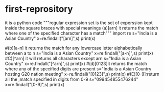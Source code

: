 # first-reprository
it is a python code
"""regular expression set is the set of experssion kept inside the square braces with special meanings
(a)[arn] it returns the match where one of the specified character has a match"""
import re
s="India is a Asian Country"
x=re.findall("[arn]",s)
print(x)

#(b)[a-n] it returns the match for any lowercase letter alphabetically between a to n
s="India is a Asian Country"
x=re.findall("[a-n]",s)
print(x)
#C)[^arn] it will returns all characters except arn
s="India is a Asian Country"
x=re.findall("[^arn]",s)
print(x)
#(d)[0123]it returns the match where any of the specified digits are present
s="India is a Asian Country hosting G20 nation meeting"
x=re.findall("[0123]",s)
print(x)
#(E)[0-9]:return all the ,match specified in digits from 0-9
s="099454855476244"
x=re.findall("[0-9]",s)
print(x)
